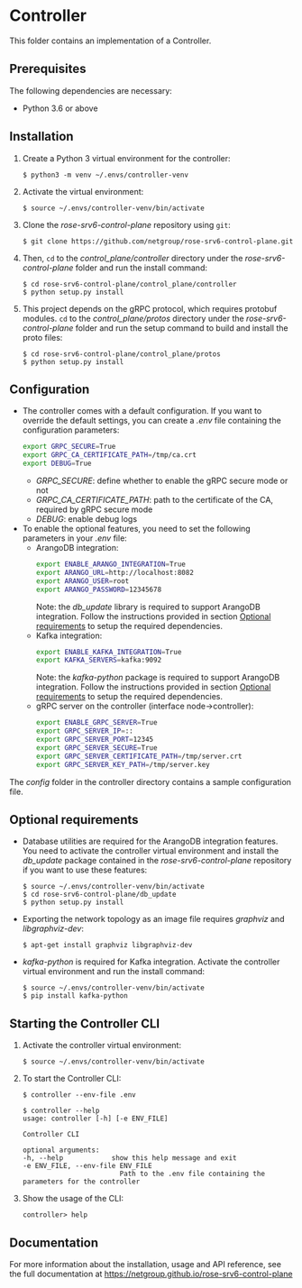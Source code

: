# Controller

This folder contains an implementation of a Controller.

## Prerequisites

The following dependencies are necessary:

* Python 3.6 or above

## Installation

1. Create a Python 3 virtual environment for the controller:
    ```console
    $ python3 -m venv ~/.envs/controller-venv
    ```
1. Activate the virtual environment:
    ```console
    $ source ~/.envs/controller-venv/bin/activate
    ```
1. Clone the *rose-srv6-control-plane* repository using ```git```:
    ```console
    $ git clone https://github.com/netgroup/rose-srv6-control-plane.git
    ```
1. Then, ```cd``` to the *control_plane/controller* directory under the *rose-srv6-control-plane* folder and run the install command:
    ```console
    $ cd rose-srv6-control-plane/control_plane/controller
    $ python setup.py install
    ```
1. This project depends on the gRPC protocol, which requires protobuf modules. ```cd``` to the *control_plane/protos* directory under the *rose-srv6-control-plane* folder and run the setup command to build and install the proto files:
    ```console
    $ cd rose-srv6-control-plane/control_plane/protos
    $ python setup.py install
    ```

## Configuration

* The controller comes with a default configuration. If you want to override the default settings, you can create a *.env* file containing the configuration parameters:
    ```sh
    export GRPC_SECURE=True
    export GRPC_CA_CERTIFICATE_PATH=/tmp/ca.crt
    export DEBUG=True
    ```
    * *GRPC_SECURE*: define whether to enable the gRPC secure mode or not
    * *GRPC_CA_CERTIFICATE_PATH*: path to the certificate of the CA, required by gRPC secure mode
    * *DEBUG*: enable debug logs
* To enable the optional features, you need to set the following parameters in your *.env* file:
    * ArangoDB integration:
        ```sh
        export ENABLE_ARANGO_INTEGRATION=True
        export ARANGO_URL=http://localhost:8082
        export ARANGO_USER=root
        export ARANGO_PASSWORD=12345678
        ```
        Note: the *db_update* library is required to support ArangoDB integration. Follow the instructions provided in section [Optional requirements](#optional-requirements) to setup the required dependencies.
    * Kafka integration:
        ```sh
        export ENABLE_KAFKA_INTEGRATION=True
        export KAFKA_SERVERS=kafka:9092
        ```
        Note: the *kafka-python* package is required to support ArangoDB integration. Follow the instructions provided in section [Optional requirements](#optional-requirements) to setup the required dependencies.
    * gRPC server on the controller (interface node->controller):
        ```sh
        export ENABLE_GRPC_SERVER=True
        export GRPC_SERVER_IP=::
        export GRPC_SERVER_PORT=12345
        export GRPC_SERVER_SECURE=True
        export GRPC_SERVER_CERTIFICATE_PATH=/tmp/server.crt
        export GRPC_SERVER_KEY_PATH=/tmp/server.key
        ```
The *config* folder in the controller directory contains a sample configuration file.

## Optional requirements

* Database utilities are required for the ArangoDB integration features. You need to activate the controller virtual environment and install the *db_update* package contained in the *rose-srv6-control-plane* repository if you want to use these features:
    ```console
    $ source ~/.envs/controller-venv/bin/activate
    $ cd rose-srv6-control-plane/db_update
    $ python setup.py install
    ```
* Exporting the network topology as an image file requires *graphviz* and *libgraphviz-dev*:
    ```console
    $ apt-get install graphviz libgraphviz-dev
    ```
* *kafka-python* is required for Kafka integration. Activate the controller virtual environment and run the install command:
    ```console
    $ source ~/.envs/controller-venv/bin/activate
    $ pip install kafka-python
    ```

## Starting the Controller CLI

1. Activate the controller virtual environment:
    ```console
    $ source ~/.envs/controller-venv/bin/activate
    ```
1. To start the Controller CLI:
    ```console
    $ controller --env-file .env
    ```
    ```console
    $ controller --help
    usage: controller [-h] [-e ENV_FILE]

    Controller CLI

    optional arguments:
    -h, --help            show this help message and exit
    -e ENV_FILE, --env-file ENV_FILE
                            Path to the .env file containing the parameters for the controller
    ```
1. Show the usage of the CLI:
    ```console
    controller> help
    ```


## Documentation

For more information about the installation, usage and API reference, see the full documentation at https://netgroup.github.io/rose-srv6-control-plane